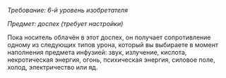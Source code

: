 _Требование: 6-й уровень изобретателя_

_Предмет: доспех (требует настройки)_

Пока носитель облачён в этот доспех, он получает сопротивление одному из следующих типов урона, который вы выбираете в момент наполнения предмета инфузией: звук, излучение, кислота, некротическая энергия, огонь, психическая энергия, силовое поле, холод, электричество или яд.
